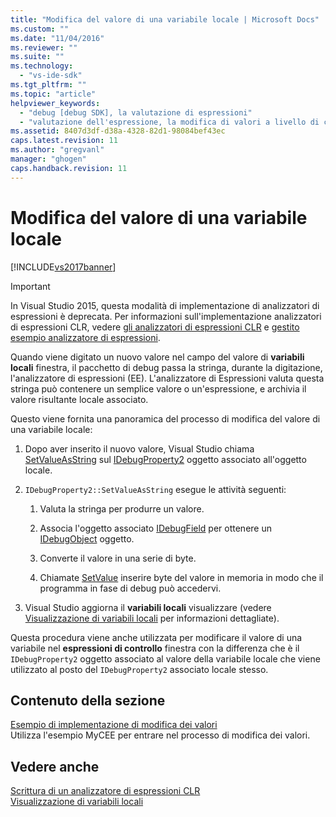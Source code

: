 ```yaml
---
title: "Modifica del valore di una variabile locale | Microsoft Docs"
ms.custom: ""
ms.date: "11/04/2016"
ms.reviewer: ""
ms.suite: ""
ms.technology: 
  - "vs-ide-sdk"
ms.tgt_pltfrm: ""
ms.topic: "article"
helpviewer_keywords: 
  - "debug [debug SDK], la valutazione di espressioni"
  - "valutazione dell'espressione, la modifica di valori a livello di codice"
ms.assetid: 8407d3df-d38a-4328-82d1-98084bef43ec
caps.latest.revision: 11
ms.author: "gregvanl"
manager: "ghogen"
caps.handback.revision: 11
---
```

# Modifica del valore di una variabile locale
[!INCLUDE[vs2017banner](../../code-quality/includes/vs2017banner.md)]

> [!IMPORTANT]
>  In Visual Studio 2015, questa modalità di implementazione di analizzatori di espressioni è deprecata. Per informazioni sull'implementazione analizzatori di espressioni CLR, vedere [gli analizzatori di espressioni CLR](https://github.com/Microsoft/ConcordExtensibilitySamples/wiki/CLR-Expression-Evaluators) e [gestito esempio analizzatore di espressioni](https://github.com/Microsoft/ConcordExtensibilitySamples/wiki/Managed-Expression-Evaluator-Sample).  
  
 Quando viene digitato un nuovo valore nel campo del valore di **variabili locali** finestra, il pacchetto di debug passa la stringa, durante la digitazione, l'analizzatore di espressioni \(EE\). L'analizzatore di Espressioni valuta questa stringa può contenere un semplice valore o un'espressione, e archivia il valore risultante locale associato.  
  
 Questo viene fornita una panoramica del processo di modifica del valore di una variabile locale:  
  
1.  Dopo aver inserito il nuovo valore, Visual Studio chiama [SetValueAsString](../../extensibility/debugger/reference/idebugproperty2-setvalueasstring.md) sul [IDebugProperty2](../../extensibility/debugger/reference/idebugproperty2.md) oggetto associato all'oggetto locale.  
  
2.  `IDebugProperty2::SetValueAsString` esegue le attività seguenti:  
  
    1.  Valuta la stringa per produrre un valore.  
  
    2.  Associa l'oggetto associato [IDebugField](../../extensibility/debugger/reference/idebugfield.md) per ottenere un [IDebugObject](../../extensibility/debugger/reference/idebugobject.md) oggetto.  
  
    3.  Converte il valore in una serie di byte.  
  
    4.  Chiamate [SetValue](../Topic/IDebugObject::SetValue.md) inserire byte del valore in memoria in modo che il programma in fase di debug può accedervi.  
  
3.  Visual Studio aggiorna il **variabili locali** visualizzare \(vedere [Visualizzazione di variabili locali](../../extensibility/debugger/displaying-locals.md) per informazioni dettagliate\).  
  
 Questa procedura viene anche utilizzata per modificare il valore di una variabile nel **espressioni di controllo** finestra con la differenza che è il `IDebugProperty2` oggetto associato al valore della variabile locale che viene utilizzato al posto del `IDebugProperty2` associato locale stesso.  
  
## Contenuto della sezione  
 [Esempio di implementazione di modifica dei valori](../../extensibility/debugger/sample-implementation-of-changing-values.md)  
 Utilizza l'esempio MyCEE per entrare nel processo di modifica dei valori.  
  
## Vedere anche  
 [Scrittura di un analizzatore di espressioni CLR](../../extensibility/debugger/writing-a-common-language-runtime-expression-evaluator.md)   
 [Visualizzazione di variabili locali](../../extensibility/debugger/displaying-locals.md)